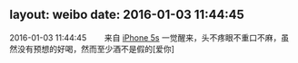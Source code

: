 layout: weibo
date: 2016-01-03 11:44:45
---
<meta name="referrer" content="no-referrer" />

2016-01-03 11:44:45  &nbsp;&nbsp;&nbsp;&nbsp;&nbsp;&nbsp; 来自 <a href="sinaweibo://customweibosource" rel="nofollow">iPhone 5s</a>
一觉醒来，头不疼眼不重口不麻，虽然没有预想的好喝，然而至少酒不是假的[爱你] ​​​
